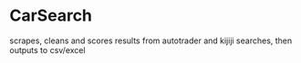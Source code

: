# CarSearch
scrapes, cleans and scores results from autotrader and kijiji searches, then outputs to csv/excel
